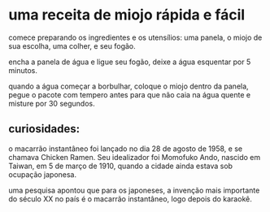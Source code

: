 <html>

<head>
<meta charset="utf-8">
<meta name="viewport" content="width=device-width">

</head>

<body>

<h1> uma receita de miojo rápida e fácil</h1>
<p> comece preparando os ingredientes e os utensílios: uma panela, o miojo de sua escolha, uma colher, e seu fogão. </p>
<p> encha a panela de água e ligue seu fogão, deixe a água esquentar por 5 minutos. </p>
<p> quando a água começar a borbulhar, coloque o miojo dentro da panela, pegue o pacote com tempero antes para que não caia na água quente e misture por 30 segundos. </p>

<h2> curiosidades: </h2>
<p> o macarrão instantâneo foi lançado no dia 28 de agosto de 1958, e se chamava Chicken Ramen. Seu idealizador foi Momofuko Ando, nascido em Taiwan, em 5 de março de 1910, quando a cidade ainda estava sob ocupação japonesa. </p>
<p> uma pesquisa apontou que para os japoneses, a invenção mais importante do século XX no país é o macarrão instantâneo, logo depois do karaokê. </p>



</body>
</html>

